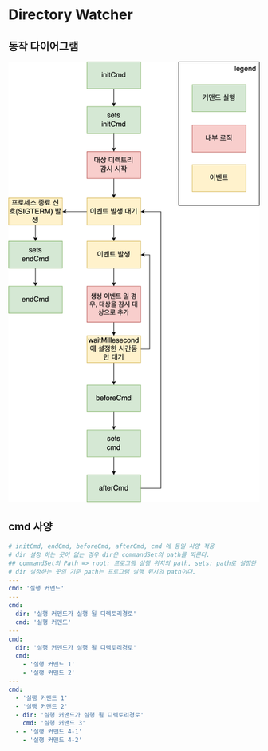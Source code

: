 # Directory Watcher

## 동작 다이어그램

![directory-watcher-life-cycle.png](static/directory-watcher-life-cycle.png)

## cmd 사양

```yaml
# initCmd, endCmd, beforeCmd, afterCmd, cmd 에 동일 사양 적용
# dir 설정 하는 곳이 없는 경우 dir은 commandSet의 path를 따른다.
## commandSet의 Path => root: 프로그램 실행 위치의 path, sets: path로 설정한 폴더
# dir 설정하는 곳의 기준 path는 프로그램 실행 위치의 path이다. 
---
cmd: '실행 커맨드'
---
cmd:
  dir: '실행 커맨드가 실행 될 디렉토리경로'
  cmd: '실행 커맨드'
---
cmd:
  dir: '실행 커맨드가 실행 될 디렉토리경로'
  cmd:
    - '실행 커맨드 1'
    - '실행 커맨드 2'
---
cmd:
  - '실행 커맨드 1'
  - '실행 커맨드 2'
  - dir: '실행 커맨드가 실행 될 디렉토리경로'
    cmd: '실행 커맨드 3'
  - - '실행 커맨드 4-1'
    - '실행 커맨드 4-2'
```
